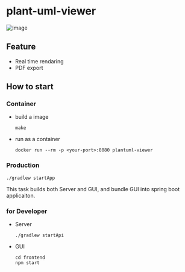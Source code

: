 # plant-uml-viewer

![image](https://user-images.githubusercontent.com/6317652/62855627-b9ce6500-bd2d-11e9-8b19-d9a9f26becc6.png)

## Feature

- Real time rendaring
- PDF export

## How to start

### Container

- build a image

  ```shell
  make
  ```

- run as a container

  ```shell
  docker run --rm -p <your-port>:8080 plantuml-viewer
  ```

### Production

```shell
./gradlew startApp
```

This task builds both Server and GUI, and bundle GUI into spring boot applicaiton.

### for Developer

- Server

  ```shell
  ./gradlew startApi
  ```

- GUI

  ```shell
  cd frontend
  npm start
  ```
